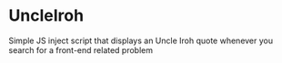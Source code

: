 # UncleIroh
Simple JS inject script that displays an Uncle Iroh quote whenever you search for a front-end related problem
